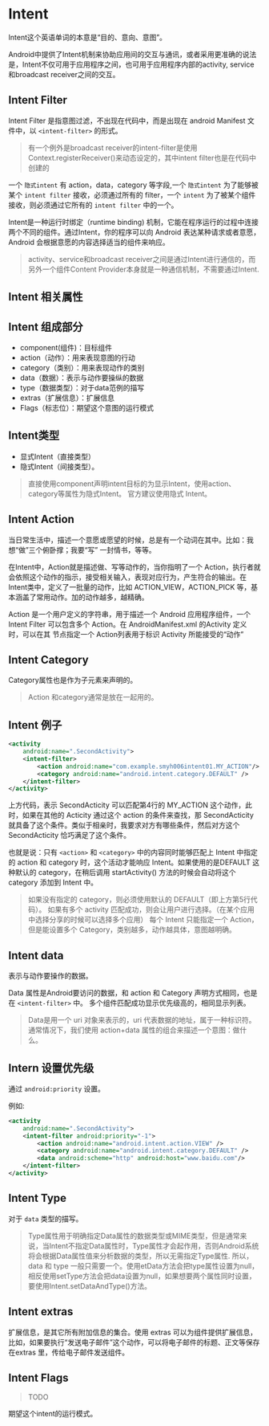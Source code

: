 # Intent 

Intent这个英语单词的本意是“目的、意向、意图”。

Android中提供了Intent机制来协助应用间的交互与通讯，或者采用更准确的说法是，Intent不仅可用于应用程序之间，也可用于应用程序内部的activity, service和broadcast receiver之间的交互。

## Intent Filter

Intent Filter 是指意图过滤，不出现在代码中，而是出现在 android Manifest 文件中，以 `<intent-filter>` 的形式。

> 有一个例外是broadcast receiver的intent-filter是使用Context.registerReceiver()来动态设定的，其中intent filter也是在代码中创建的

一个 `隐式intent` 有 action，data，category 等字段,一个 `隐式intent` 为了能够被某个 `intent filter` 接收，必须通过所有的 filter，一个 `intent` 为了被某个组件接收，则必须通过它所有的 `intent filter` 中的一个。

Intent是一种运行时绑定（runtime binding) 机制，它能在程序运行的过程中连接两个不同的组件。通过Intent，你的程序可以向 Android 表达某种请求或者意愿，Android 会根据意愿的内容选择适当的组件来响应。 

> activity、service和broadcast receiver之间是通过Intent进行通信的，而另外一个组件Content Provider本身就是一种通信机制，不需要通过Intent.

## Intent 相关属性

## Intent 组成部分

- component(组件)：目标组件
- action（动作）：用来表现意图的行动
- category（类别）：用来表现动作的类别
- data（数据）：表示与动作要操纵的数据
- type（数据类型）：对于data范例的描写
- extras（扩展信息）：扩展信息
- Flags（标志位）：期望这个意图的运行模式

## Intent类型

- 显式Intent（直接类型）
- 隐式Intent（间接类型）。

> 直接使用component声明intent目标的为显示Intent，使用action、category等属性为隐式Intent。
> 官方建议使用隐式 Intent。

## Intent Action

当日常生活中，描述一个意愿或愿望的时候，总是有一个动词在其中。比如：我想“做”三个俯卧撑；我要“写” 一封情书，等等。

在Intent中，Action就是描述做、写等动作的，当你指明了一个 Action，执行者就会依照这个动作的指示，接受相关输入，表现对应行为，产生符合的输出。在Intent类中，定义了一批量的动作，比如 ACTION_VIEW，ACTION_PICK 等，基本涵盖了常用动作。加的动作越多，越精确。

Action 是一个用户定义的字符串，用于描述一个 Android 应用程序组件，一个 Intent Filter 可以包含多个 Action。在 AndroidManifest.xml 的Activity 定义时，可以在其 <intent-filter >节点指定一个 Action列表用于标识 Activity 所能接受的“动作”

## Intent Category

Category属性也是作为<intent-filter>子元素来声明的。

> Action 和category通常是放在一起用的。

## Intent 例子

```xml
<activity 
    android:name=".SecondActivity">
    <intent-filter>
        <action android:name="com.example.smyh006intent01.MY_ACTION"/>
        <category android:name="android.intent.category.DEFAULT" />
    </intent-filter>            
</activity>
```

上方代码，表示 SecondActicity 可以匹配第4行的 MY_ACTION 这个动作，此时，如果在其他的 Acticity 通过这个 action 的条件来查找，那 SecondActicity 就具备了这个条件。类似于相亲时，我要求对方有哪些条件，然后对方这个 SecondActicity 恰巧满足了这个条件。

也就是说：只有 `<action>` 和 `<category>` 中的内容同时能够匹配上 Intent 中指定的 action 和 category 时，这个活动才能响应 Intent。如果使用的是DEFAULT 这种默认的 category，在稍后调用 startActivity() 方法的时候会自动将这个 category 添加到 Intent 中。

> 如果没有指定的 category，则必须使用默认的 DEFAULT（即上方第5行代码）。
> 如果有多个 activity 匹配成功，则会让用户进行选择。（在某个应用中选择分享的时候可以选择多个应用）
> 每个 Intent 只能指定一个 Action，但是能设置多个 Category，类别越多，动作越具体，意图越明确。

## Intent data

表示与动作要操作的数据。

Data 属性是Android要访问的数据，和 action 和 Category 声明方式相同，也是在 `<intent-filter>` 中。
多个组件匹配成功显示优先级高的，相同显示列表。

> Data是用一个 uri 对象来表示的，uri 代表数据的地址，属于一种标识符。
> 通常情况下，我们使用 action+data 属性的组合来描述一个意图：做什么。

## Intern 设置优先级

通过 `android:priority` 设置。

例如:
```xml
<activity 
    android:name=".SecondActivity">
    <intent-filter android:priority="-1">
        <action android:name="android.intent.action.VIEW" />
        <category android:name="android.intent.category.DEFAULT" />
        <data android:scheme="http" android:host="www.baidu.com"/>                                  
    </intent-filter>            
</activity>
```

## Intent Type

对于 `data` 类型的描写。

> Type属性用于明确指定Data属性的数据类型或MIME类型，但是通常来说，当Intent不指定Data属性时，Type属性才会起作用，否则Android系统将会根据Data属性值来分析数据的类型，所以无需指定Type属性.
> 所以，data 和 type 一般只需要一个。使用etData方法会把type属性设置为null，相反使用setType方法会把data设置为null，如果想要两个属性同时设置，要使用Intent.setDataAndType()方法。

## Intent extras

扩展信息，是其它所有附加信息的集合。使用 extras 可以为组件提供扩展信息，比如，如果要执行“发送电子邮件”这个动作，可以将电子邮件的标题、正文等保存在extras 里，传给电子邮件发送组件。

## Intent Flags

> TODO

期望这个intent的运行模式。